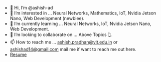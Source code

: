 - 👋 Hi, I’m @ashish-ad
- 👀 I’m interested in ... Neural Networks, Mathematics, IoT, Nvidia Jetson Nano, Web Development (newbiee).
- 🌱 I’m currently learning ... Neural Networks, IoT, Nvidia Jetson Nano, Web Development.
- 💞️ I’m looking to collaborate on ... Above Topics 👆.
- 📫 How to reach me ... ashish.pradhan@vit.edu.in or ashishad14@gmail.com mail me if want to reach me out here.
- [Resume](https://drive.google.com/file/d/1ZlQ-Rvj_hIT7dC8fv3kd83SCLfACS5Ip/view?usp=sharing)
<!---
ashish-ad/ashish-ad is a ✨ special ✨ repository because its `README.md` (this file) appears on your GitHub profile.
You can click the Preview link to take a look at your changes.
--->
